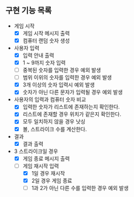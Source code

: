 ## 구현 기능 목록

- 게임 시작
  - [x] 게임 시작 메시지 출력 
  - [x] 컴퓨터 랜덤 숫자 생성 
- 사용자 입력
  - [x] 입력 안내 출력
  - [x] 1 ~ 9까지 숫자 입력
  - [ ] 중복된 숫자를 입력한 경우 예외 발생 
  - [ ] 범위 이위의 숫자를 입력한 경우 예외 발생
  - [x] 3개 이상의 숫자 입력시 예외 발생
  - [x] 숫자가 아닌 다른 문자가 입력될 경우 예외 발생
- 사용자의 입력과 컴퓨터 숫자 비교 
  - [x] 입력한 숫자가 리스트에 존재하는지 확인한다. 
  - [x] 리스트에 존재할 경우 위치가 같은지 확인한다. 
  - [x] 모두 일치하지 않을 경우 낫싱
  - [x] 볼, 스트라이크 수를 계산한다.
- 결과
  - [x] 결과 출력
- 3 스트라이크일 경우
  - [x] 게임 종료 메시지 출력
  - [ ] 게임 재시작 입력 
    - [x] 1일 경우 재시작 
    - [x] 2일 경우 게임 종료
    - [ ] 1과 2가 아닌 다른 수를 입력한 경우 예외 발생